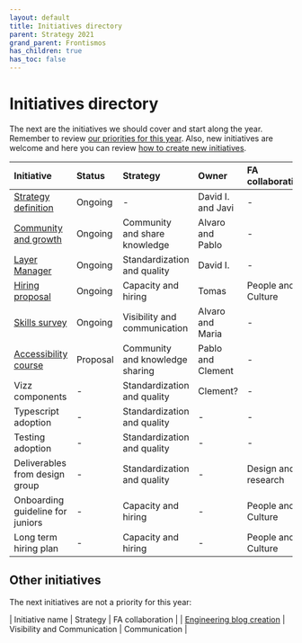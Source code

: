 ```yaml
---
layout: default
title: Initiatives directory
parent: Strategy 2021
grand_parent: Frontismos
has_children: true
has_toc: false
---
```


# Initiatives directory

The next are the initiatives we should cover and start along the year. Remember to review [our priorities for this year](/frontismos/docs/strategy-2021/strategy-priorities). Also, new initiatives are welcome and here you can review [how to create new initiatives](/frontismos/docs/guidelines/how-to-create-initiatives/index).

| Initiative | Status | Strategy | Owner | FA collaboration |Start date | End date |
|:--|:--|:--|:--|:--|:--|:--|
| [Strategy definition](/frontismos/docs/strategy-2021/initiatives-directory/strategy-definition) | Ongoing | - | David I. and Javi | - | Nov-2020 | Mar-2021 |
| [Community and growth](/frontismos/docs/strategy-2021/initiatives-directory/community-growth) | Ongoing | Community and share knowledge | Alvaro and Pablo | - | Nov-2020 | Mar-2021 | 
| [Layer Manager](/frontismos/docs/strategy-2021/initiatives-directory/quality) | Ongoing | Standardization and quality | David I. | - | Feb-2021 | Mar-2021 |
| [Hiring proposal](/frontismos/docs/strategy-2021/initiatives-directory/hiring-proposal) | Ongoing | Capacity and hiring | Tomas | People and Culture | Mar-2021 | Mar-2021 |
| [Skills survey](/frontismos/docs/strategy-2021/initiatives-directory/skills-survey) | Ongoing | Visibility and communication | Alvaro and Maria | - | Jan-2021 | - |
| [Accessibility course](/frontismos/docs/strategy-2021/initiatives-directory/accessibility-course) | Proposal | Community and knowledge sharing | Pablo and Clement | - | - | - |
| Vizz components | - | Standardization and quality | Clement? | - | - | - |
| Typescript adoption | - | Standardization and quality | - | - | Jan-2021 | Dec-2021 |
| Testing adoption | - | Standardization and quality | - | - | Jan-2021 | Dec-2021 |
| Deliverables from design group | - | Standardization and quality | - | Design and research | - | - |
| Onboarding guideline for juniors | - | Capacity and hiring | - | People and Culture | - | - |
| Long term hiring plan | - | Capacity and hiring | - | People and Culture | - | - |

## Other initiatives

The next initiatives are not a priority for this year:

| Initiative name | Strategy | FA collaboration |
| [Engineering blog creation](/frontismos/docs/strategy-2021/initiatives-directory/typescript) | Visibility and Communication | Communication |